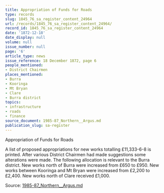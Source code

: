 ```yaml
---
title: Appropriation of Funds for Roads
type: records
slug: 1845_76_sa_register_content_24964
url: /records/1845_76_sa_register_content_24964/
record_id: 1845_76_sa_register_content_24964
date: '1872-12-18'
date_display: null
volume: null
issue_number: null
page: '6'
article_type: news
issue_reference: 18 December 1872, page 6
people_mentioned:
- District Chairmen
places_mentioned:
- Burra
- Kooringa
- Mt Bryan
- Clare
- Burra district
topics:
- infrastructure
- roads
- finance
source_document: 1985-87_Northern__Argus.md
publication_slug: sa-register
---
```


Appropriation of Funds for Roads

A list of proposed appropriations for new works totalling £11,333-6-8 is printed.  After various District Chairmen had made suggestions some alterations were made.  The following allocation is relevant to the Burra district.  New works north of Burra were increased from £650 to £950.  New works between Kooringa and Mt Bryan were increased from £2,200 to £2,400.  New works north of Clare received £1,000.

Source: [1985-87_Northern__Argus.md](/downloads/markdown/1985-87_Northern__Argus.md)
